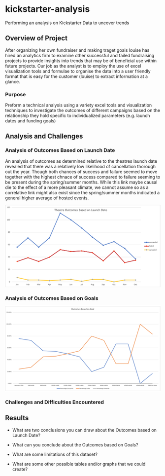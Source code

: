 # kickstarter-analysis
Performing an analysis on Kickstarter Data to uncover trends 

## Overview of Project
After organizing her own fundraiser and making traget goals louise has hired an analytics 
firm to examine other successful and failed fundraising projects to provide insights into 
trends that may be of beneficial use within future projects. Our job as the analyst is to 
employ the use of excel visualization tools and formulae to organise the data into a 
user friendly format that is easy for the customer (louise) to extract information at a 
glance.

### Purpose
Preform a technical analysis using a variety excel tools and visualization techniques to
investigate the outcomes of different campaigns based on the relationship they hold
specific to individualized parameters (e.g. launch dates and funding goals)

## Analysis and Challenges

### Analysis of Outcomes Based on Launch Date
An analysis of outcomes as determined relative to the theatres launch date revealed that 
there was a relatively low likelihood of cancellation thorough out the year. Though both
chances of success and failure seemed to move together with the highest chnace of success 
compared to failure seeming to be present during the spring/summer months. While this link
maybe causal die to the effect of a more pleasant climate, we cannot assume so as a correlative
link might also exist since the spring/summer months indicated a general higher average of 
hosted events.

![](resources/Theater_Outcomes_vs_Launch.png)

### Analysis of Outcomes Based on Goals

![](resources/Outcomes_vs_Goals.png)

### Challenges and Difficulties Encountered

## Results

- What are two conclusions you can draw about the Outcomes based on Launch Date?

- What can you conclude about the Outcomes based on Goals?

- What are some limitations of this dataset?

- What are some other possible tables and/or graphs that we could create?

